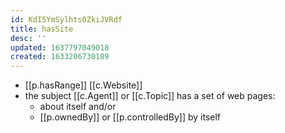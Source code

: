 ```yaml
---
id: KdI5YmSylhts0ZkiJVRdf
title: hasSite
desc: ''
updated: 1637797049018
created: 1633206730189
---
```




- [[p.hasRange]] [[c.Website]]
- the subject [[c.Agent]] or [[c.Topic]] has a set of web pages:
  - about itself and/or
  - [[p.ownedBy]] or [[p.controlledBy]] by itself
